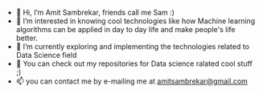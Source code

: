 - 👋 Hi, I’m Amit Sambrekar, friends call me Sam :)
- 👀 I’m interested in knowing cool technologies like how Machine learning algorithms can be applied in day to day life and make people's life better.
- 🌱 I’m currently exploring and implementing the technologies related to Data Science field
- 💞️ You can check out my repositories for Data science ralated cool stuff ;)
- 📫 you can contact me by e-mailing me at amitsambrekar@gmail.com

<!---
Amit32624/Amit32624 is a ✨ special ✨ repository because its `README.md` (this file) appears on your GitHub profile.
You can click the Preview link to take a look at your changes.
--->
